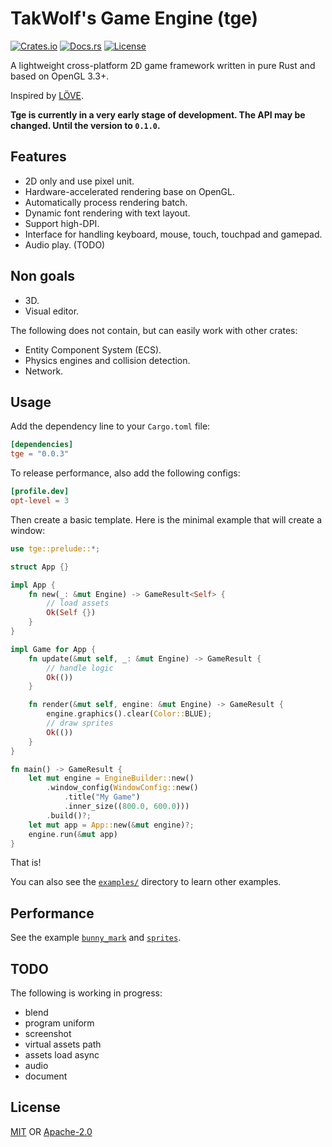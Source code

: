 # TakWolf's Game Engine (tge)

[![Crates.io](https://img.shields.io/crates/v/tge)](https://crates.io/crates/tge)
[![Docs.rs](https://docs.rs/tge/badge.svg)](https://docs.rs/tge)
[![License](https://img.shields.io/crates/l/tge)](#License)

A lightweight cross-platform 2D game framework written in pure Rust and based on OpenGL 3.3+.

Inspired by [LÖVE](https://love2d.org).

__Tge is currently in a very early stage of development. The API may be changed. Until the version to `0.1.0`.__

## Features

* 2D only and use pixel unit.
* Hardware-accelerated rendering base on OpenGL.
* Automatically process rendering batch.
* Dynamic font rendering with text layout.
* Support high-DPI.
* Interface for handling keyboard, mouse, touch, touchpad and gamepad.
* Audio play. (TODO)

## Non goals

* 3D.
* Visual editor.

The following does not contain, but can easily work with other crates:

* Entity Component System (ECS).
* Physics engines and collision detection.
* Network.

## Usage

Add the dependency line to your `Cargo.toml` file:

```toml
[dependencies]
tge = "0.0.3"
```

To release performance, also add the following configs:

```toml
[profile.dev]
opt-level = 3
```

Then create a basic template. Here is the minimal example that will create a window:

```rust
use tge::prelude::*;

struct App {}

impl App {
    fn new(_: &mut Engine) -> GameResult<Self> {
        // load assets
        Ok(Self {})
    }
}

impl Game for App {
    fn update(&mut self, _: &mut Engine) -> GameResult {
        // handle logic
        Ok(())
    }

    fn render(&mut self, engine: &mut Engine) -> GameResult {
        engine.graphics().clear(Color::BLUE);
        // draw sprites
        Ok(())
    }
}

fn main() -> GameResult {
    let mut engine = EngineBuilder::new()
        .window_config(WindowConfig::new()
            .title("My Game")
            .inner_size((800.0, 600.0)))
        .build()?;
    let mut app = App::new(&mut engine)?;
    engine.run(&mut app)
}
```

That is!

You can also see the [`examples/`](examples/) directory to learn other examples.

## Performance

See the example [`bunny_mark`](examples/bunny_mark.rs) and [`sprites`](examples/sprites.rs).

## TODO

The following is working in progress:

* blend
* program uniform
* screenshot
* virtual assets path
* assets load async
* audio
* document

## License

[MIT](LICENSE-MIT) OR [Apache-2.0](LICENSE-APACHE)
